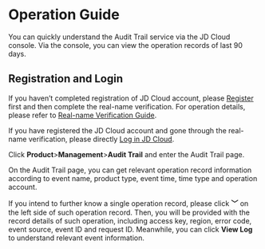 # Operation Guide

You can quickly understand the Audit Trail service via the JD Cloud console. Via the console, you can view the operation records of last 90 days.

## Registration and Login
If you haven’t completed registration of JD Cloud account, please [Register](https://accounts.jdcloud.com/p/regPage?source=jdcloud) first and then complete the real-name verification. For operation details, please refer to [Real-name Verification Guide](https://docs.jdcloud.com/cn/real-name-verification/real-name-verification).

If you have registered the JD Cloud account and gone through the real-name verification, please directly [Log in JD Cloud](https://uc.jdcloud.com).

Click **Product**>**Management**>**Audit Trail** and enter the Audit Trail page.

On the Audit Trail page, you can get relevant operation record information according to event name, product type, event time, time type and operation account.

If you intend to further know a single operation record, please click **﹀** on the left side of such operation record. Then, you will be provided with the record details of such operation, including access key, region, error code, event source, event ID and request ID. Meanwhile, you can click **View Log** to understand relevant event information.

